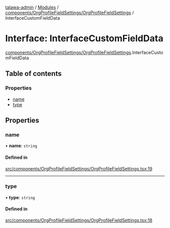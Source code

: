 [talawa-admin](../README.md) / [Modules](../modules.md) / [components/OrgProfileFieldSettings/OrgProfileFieldSettings](../modules/components_OrgProfileFieldSettings_OrgProfileFieldSettings.md) / InterfaceCustomFieldData

# Interface: InterfaceCustomFieldData

[components/OrgProfileFieldSettings/OrgProfileFieldSettings](../modules/components_OrgProfileFieldSettings_OrgProfileFieldSettings.md).InterfaceCustomFieldData

## Table of contents

### Properties

- [name](components_OrgProfileFieldSettings_OrgProfileFieldSettings.InterfaceCustomFieldData.md#name)
- [type](components_OrgProfileFieldSettings_OrgProfileFieldSettings.InterfaceCustomFieldData.md#type)

## Properties

### name

• **name**: `string`

#### Defined in

[src/components/OrgProfileFieldSettings/OrgProfileFieldSettings.tsx:19](https://github.com/lakshz/talawa-admin/blob/46a613f/src/components/OrgProfileFieldSettings/OrgProfileFieldSettings.tsx#L19)

___

### type

• **type**: `string`

#### Defined in

[src/components/OrgProfileFieldSettings/OrgProfileFieldSettings.tsx:18](https://github.com/lakshz/talawa-admin/blob/46a613f/src/components/OrgProfileFieldSettings/OrgProfileFieldSettings.tsx#L18)
